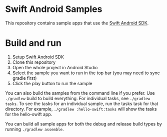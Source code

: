 # Swift Android Samples

This repository contains sample apps that use the [Swift Android SDK](https://github.com/finagolfin/swift-android-sdk).

# Build and run

1. Setup Swift Android SDK
2. Clone this repository
3. Open the whole project in Android Studio
4. Select the sample you want to run in the top bar (you may need to sync gradle first)
5. Click the play button to run the sample


You can also build the samples from the command line if you prefer. Use `./gradlew` build to build everything. For individual tasks, see `./gradlew tasks`. To see the tasks for an individual sample, run the tasks task for that directory. For example, `./gradlew :hello-swift:tasks` will show the tasks for the hello-swift app.

You can build all sample apps for both the debug and release build types by running `./gradlew assemble`.
